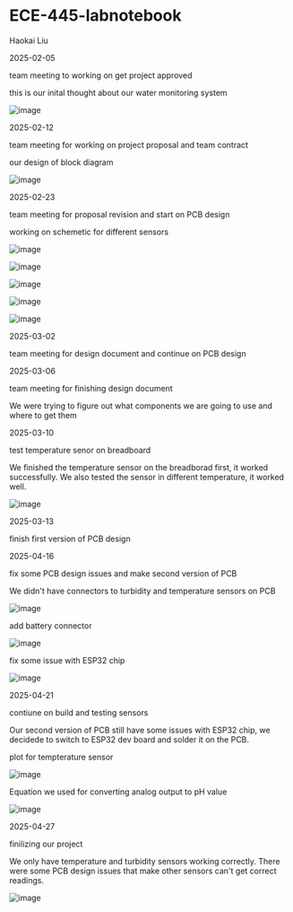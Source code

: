 # ECE-445-labnotebook
Haokai Liu

2025-02-05

team meeting to working on get project approved

this is our inital thought about our water monitoring system

![image](https://github.com/user-attachments/assets/a8e27b36-c21b-4234-ad73-2b08b17fbee0)

2025-02-12

team meeting for working on project proposal and team contract

our design of block diagram

![image](https://github.com/user-attachments/assets/08d622d2-8fe9-49f4-8b9d-4169b803c424)


2025-02-23

team meeting for proposal revision and start on PCB design

working on schemetic for different sensors

![image](https://github.com/user-attachments/assets/a85d9a3b-b312-4b28-ad1d-bd58ecc11d88)

![image](https://github.com/user-attachments/assets/668b23e2-57af-4ea9-9da6-fea22dfad783)

![image](https://github.com/user-attachments/assets/39f6e550-238a-42ad-8e30-7ae9843665d3)

![image](https://github.com/user-attachments/assets/0edc3c8f-d74b-4352-a0d3-3793b8a15816)

![image](https://github.com/user-attachments/assets/7c56405f-d984-48dd-9e5b-3ced0f346143)



2025-03-02

team meeting for design document and continue on PCB design

2025-03-06

team meeting for finishing design document

We were trying to figure out what components we are going to use and where to get them

2025-03-10

test temperature senor on breadboard

We finished the temperature sensor on the breadborad first, it worked successfully. We also tested the sensor in different temperature, it worked well.

![image](https://github.com/user-attachments/assets/afb87c46-0bf8-4424-b1e5-64bb3b9b951f)


2025-03-13

finish first version of PCB design


2025-04-16

fix some PCB design issues and make second version of PCB

We didn't have connectors to turbidity and temperature sensors on PCB

![image](https://github.com/user-attachments/assets/c4220ea7-48e2-4a3d-bc34-c945c11c1afb)

add battery connector

![image](https://github.com/user-attachments/assets/a36caceb-927e-41bf-b8b8-8a8d60bd20a6)

fix some issue with ESP32 chip

![image](https://github.com/user-attachments/assets/2fc04a3d-2c4a-4fd5-ac5a-e4c4ef8cb01c)


2025-04-21

contiune on build and testing sensors

Our second version of PCB still have some issues with ESP32 chip, we decidede to switch to ESP32 dev board and solder it on the PCB.

plot for tempterature sensor

![image](https://github.com/user-attachments/assets/4164f4fb-572a-4965-83d7-e04ee8ea56cf)

Equation we used for converting analog output to pH value

![image](https://github.com/user-attachments/assets/24e4a08b-54ee-41c6-920a-7c3db922e1fc)


2025-04-27

finilizing our project

We only have temperature and turbidity sensors working correctly. There were some PCB design issues that make other sensors can't get correct readings.

![image](https://github.com/user-attachments/assets/d2a0607e-3336-4ad2-91ea-3f67232c2234)

